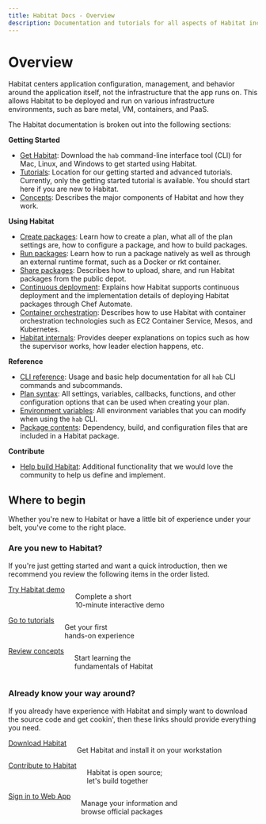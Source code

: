 ```yaml
---
title: Habitat Docs - Overview
description: Documentation and tutorials for all aspects of Habitat including getting started; creating, building, and running Habitat packages; and implementation details.
---
```


# Overview

Habitat centers application configuration, management, and behavior around the application itself, not the infrastructure that the app runs on. This allows Habitat to be deployed and run on various infrastructure environments, such as bare metal, VM, containers, and PaaS.

The Habitat documentation is broken out into the following sections:

**Getting Started**

- [Get Habitat](/docs/get-habitat): Download the `hab` command-line interface tool (CLI) for Mac, Linux, and Windows to get started using Habitat.
- [Tutorials](/tutorials): Location for our getting started and advanced tutorials. Currently, only the getting started tutorial is available. You should start here if you are new to Habitat.
- [Concepts](/docs/concepts-overview): Describes the major components of Habitat and how they work.

**Using Habitat**

- [Create packages](/docs/create-packages-overview): Learn how to create a plan, what all of the plan settings are, how to configure a package, and how to build packages.
- [Run packages](/docs/run-packages-overview): Learn how to run a package natively as well as through an external runtime format, such as a Docker or rkt container.
- [Share packages](/docs/share-packages-overview): Describes how to upload, share, and run Habitat packages from the public depot.
- [Continuous deployment](/docs/continuous-deployment-overview): Explains how Habitat supports continuous deployment and the implementation details of deploying Habitat packages through Chef Automate.
- [Container orchestration](/docs/container-orchestration): Describes how to use Habitat with container orchestration technologies such as EC2 Container Service, Mesos, and Kubernetes.
- [Habitat internals](/docs/internals-overview): Provides deeper explanations on topics such as how the supervisor works, how leader election happens, etc.

**Reference**

- [CLI reference](/docs/reference/habitat-cli): Usage and basic help documentation for all `hab` CLI commands and subcommands.
- [Plan syntax](/docs/reference/plan-syntax): All settings, variables, callbacks, functions, and other configuration options that can be used when creating your plan.
- [Environment variables](/docs/reference/environment-vars): All environment variables that you can modify when using the `hab` CLI.
- [Package contents](/docs/reference/package-contents): Dependency, build, and configuration files that are included in a Habitat package.

**Contribute**

- [Help build Habitat](/docs/contribute-help-build): Additional functionality that we would love the community to help us define and implement.

## Where to begin

Whether you're new to Habitat or have a little bit of experience under your
belt, you've come to the right place.

### Are you new to Habitat?

If you're just getting started and want a quick introduction, then we recommend
you review the following items in the order listed.

<div class="callout-box--container row">
  <div class="callout-box columns medium-4">
    <a href="/try" class="button secondary">Try Habitat demo</a>
    <p>Complete a short<br>10-minute interactive demo</p>
  </div>
  <div class="callout-box columns medium-4">
    <a href="/tutorials" class="button secondary">Go to tutorials</a>
    <p>Get your first<br>hands-on experience</p>
  </div>
  <div class="callout-box columns medium-4">
    <a href="/docs/concepts-overview" class="button secondary">Review concepts</a>
    <p>Start learning the<br>fundamentals of Habitat</p>
  </div>
</div>

### Already know your way around?

If you already have experience with Habitat and simply want to download the source
code and get cookin', then these links should provide everything you need.

<div class="callout-box--container row">
  <div class="callout-box columns medium-4">
    <a href="/docs/get-habitat" class="button secondary">Download Habitat</a>
    <p>Get Habitat and install it on your workstation</p>
  </div>
  <div class="callout-box columns medium-4">
    <a href="/docs/contribute-help-build/" class="button secondary">Contribute to Habitat</a>
    <p>Habitat is open source;<br>let's build together</p>
  </div>
  <div class="callout-box columns medium-4">
    <a href="https://bldr.habitat.sh/#/sign-in" class="button secondary">Sign in to Web App</a>
    <p>Manage your information and<br>browse official packages</p>
  </div>
</div>

